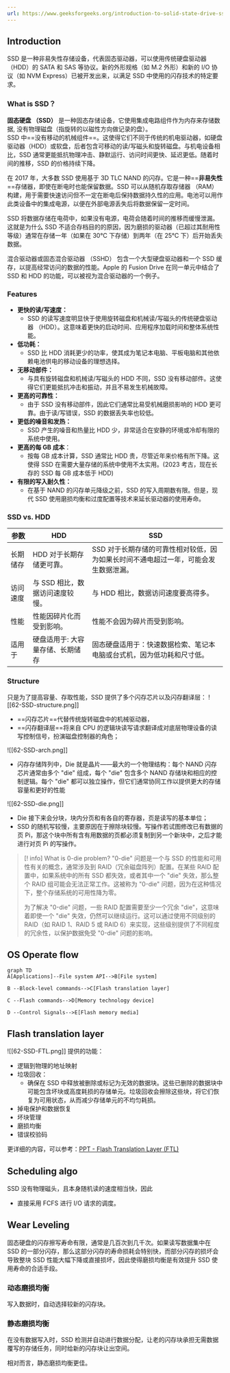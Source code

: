 ```yaml
---
url: https://www.geeksforgeeks.org/introduction-to-solid-state-drive-ssd/#
---
```


## Introduction
SSD 是一种非易失性存储设备，代表固态驱动器，可以使用传统硬盘驱动器（HDD）的 SATA 和 SAS 等协议。新的外形规格（如 M.2 外形）和新的 I/O 协议（如 NVM Express）已被开发出来，以满足 SSD 中使用的闪存技术的特定要求。

### What is SSD？
**固态硬盘 （SSD）** 是一种固态存储设备，它使用集成电路组件作为内存来存储数据, 没有物理磁盘（指旋转的以磁性方向做记录的盘）。  
SSD 中==没有移动的机械组件==。这使得它们不同于传统的机电驱动器，如硬盘驱动器（HDD）或软盘，后者包含可移动的读/写磁头和旋转磁盘。与机电设备相比，SSD 通常更能抵抗物理冲击、静默运行、访问时间更快、延迟更低。随着时间的推移，SSD 的价格持续下降。

在 2017 年，大多数 SSD 使用基于 3D TLC NAND 的闪存。它是一种==**非易失性**==存储器，即使在断电时也能保留数据。SSD 可以从随机存取存储器 （RAM） 构建，用于需要快速访问但不一定在断电后保持数据持久性的应用。电池可以用作此类设备中的集成电源，以便在外部电源丢失后将数据保留一定时间。

SSD 将数据存储在电荷中，如果没有电源，电荷会随着时间的推移而缓慢泄漏。这就是为什么 SSD 不适合存档目的的原因，因为磨损的驱动器（已超过其耐用性等级）通常在存储一年（如果在 30°C 下存储）到两年（在 25°C 下）后开始丢失数据。

混合驱动器或固态混合驱动器 （SSHD） 包含一个大型硬盘驱动器和一个 SSD 缓存，以提高经常访问的数据的性能。Apple 的 Fusion Drive 在同一单元中结合了 SSD 和 HDD 的功能，可以被视为混合驱动器的一个例子。

### Features
- **更快的读/写速度：** 
	- SSD 的读写速度明显快于使用旋转磁盘和机械读/写磁头的传统硬盘驱动器 （HDD）。这意味着更快的启动时间、应用程序加载时间和整体系统性能。
- **低功耗：** 
	- SSD 比 HDD 消耗更少的功率，使其成为笔记本电脑、平板电脑和其他依赖电池供电的移动设备的理想选择。
- **无移动部件：** 
	- 与具有旋转磁盘和机械读/写磁头的 HDD 不同，SSD 没有移动部件。这使得它们更能抵抗冲击和振动，并且不易发生机械故障。
- **更高的可靠性：** 
	- 由于 SSD 没有移动部件，因此它们通常比易受机械磨损影响的 HDD 更可靠。由于读/写错误，SSD 的数据丢失率也较低。
- **更低的噪音和发热：** 
	- SSD 产生的噪音和热量比 HDD 少，非常适合在安静的环境或冷却有限的系统中使用。
- **更高的每 GB 成本**：
	- 按每 GB 成本计算，SSD 通常比 HDD 贵，尽管近年来价格有所下降。这使得 SSD 在需要大量存储的系统中使用不太实用。(2023 考古，现在长存的 SSD 每 GB 成本低于 HDD)
- **有限的写入耐久性：** 
	- 在基于 NAND 的闪存单元降级之前，SSD 的写入周期数有限。但是，现代 SSD 使用磨损均衡和过度配置等技术来延长驱动器的使用寿命。

### SSD vs. HDD
| 参数     | HDD                              | SSD                                                                             |
| -------- | -------------------------------- | ------------------------------------------------------------------------------------ |
| 长期储存 | HDD 对于长期存储更可靠。         | SSD 对于长期存储的可靠性相对较低，因为如果长时间不通电超过一年，可能会发生数据泄漏。 |
| 访问速度 | 与 SSD 相比，数据访问速度较慢。    | 与 HDD 相比，数据访问速度要高得多。                                                    |
| 性能     | 性能因碎片化而受到影响。         | 性能不会因为碎片而受到影响。                                                         |
| 适用于   | 硬盘适用于: 大容量存储、长期储存 | 固态硬盘适用于：快速数据检索、笔记本电脑或台式机，因为低功耗和尺寸低。               |

### Structure
只是为了提高容量、存取性能，SSD 提供了多个闪存芯片以及闪存翻译层：
![[62-SSD-structure.png]]
- ==闪存芯片==代替传统旋转磁盘中的机械驱动器，
- ==闪存翻译层==将来自 CPU 的逻辑块读写请求翻译成对底层物理设备的读写控制信号，扮演磁盘控制器的角色；

![[62-SSD-arch.png]]
- 闪存存储阵列中，Die 就是晶片——最大的一个物理结构：每个 NAND 闪存芯片通常由多个 "die" 组成，每个 "die" 包含多个 NAND 存储块和相应的控制逻辑。每个 "die" 都可以独立操作，但它们通常协同工作以提供更大的存储容量和更好的性能

![[62-SSD-die.png]]

- Die 接下来会分块，块内分页和有各自的寄存器，页是读写的基本单位；
- SSD 的随机写较慢，主要原因在于擦除块较慢。写操作若试图修改已有数据的页 Pi，那这个块中所有含有用数据的页都必须复制到另一个新块中，之后才能进行对页 Pi 的写操作。

>[! info] What is 0-die problem?
>"0-die" 问题是一个与 SSD 的性能和可用性有关的概念，通常涉及到 RAID（冗余磁盘阵列）配置。在某些 RAID 配置中，如果系统中的所有 SSD 都失效，或者其中一个 "die" 失效，那么整个 RAID 组可能会无法正常工作。这被称为 "0-die" 问题，因为在这种情况下，整个存储系统的可用性降为零。
>
>为了解决 "0-die" 问题，一些 RAID 配置需要至少一个冗余 "die"，这意味着即使一个 "die" 失效，仍然可以继续运行。这可以通过使用不同级别的 RAID（如 RAID 1、RAID 5 或 RAID 6）来实现，这些级别提供了不同程度的冗余性，以保护数据免受 "0-die" 问题的影响。

## OS Operate flow
```mermaid
graph TD
A[Applications]--File system API-->B[File system]

B --Block-level commands-->C[Flash translation layer]

C --Flash commands-->D[Memory technology device]

D --Control Signals-->E[Flash memory media]
```

## Flash translation layer
![[62-SSD-FTL.png]]
提供的功能：
- 逻辑到物理的地址映射
- 垃圾回收：
	- 确保在 SSD 中释放被删除或标记为无效的数据块。这些已删除的数据块中可能包含坏块或高度耗损的存储单元。垃圾回收会擦除这些块，将它们恢复为可用状态，从而减少存储单元的不均匀耗损。
- 掉电保护和数据恢复
- 坏块管理
- 磨损均衡
- 错误校验码

更详细的内容，可以参考：[PPT - Flash Translation Layer (FTL)](https://www.slideserve.com/azura/flash-translation-layer-ftl)

## Scheduling algo
SSD 没有物理磁头，且本身随机读的速度相当快，因此
- 直接采用 FCFS 进行 I/O 请求的调度。

## Wear Leveling
固态硬盘的闪存擦写寿命有限，通常是几百次到几千次。如果读写数据集中在 SSD 的一部分闪存，那么这部分闪存的寿命损耗会特别快，而部分闪存的损坏会导致整块 SSD 性能大幅下降或直接损坏，因此使得磨损均衡是有效提升 SSD 使用寿命的合适手段。
### 动态磨损均衡
写入数据时，自动选择较新的闪存块。
### 静态磨损均衡
在没有数据写入时，SSD 检测并自动进行数据分配，让老的闪存块承担无需数据覆写的存储任务，同时给新的闪存块让出空间。

相对而言，静态磨损均衡更佳。
